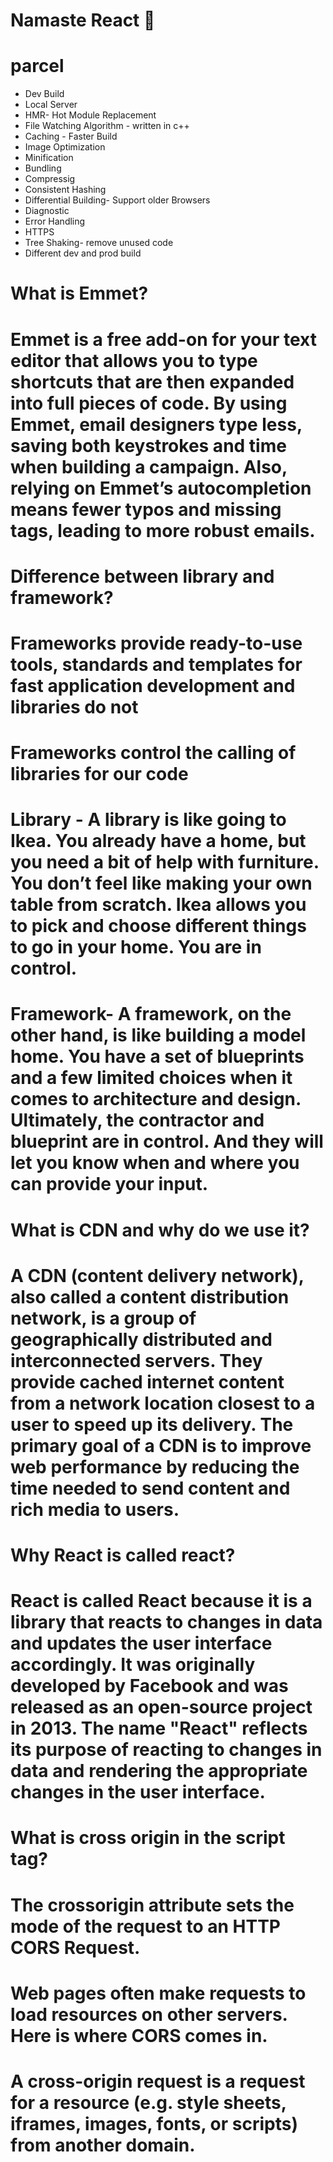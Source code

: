 # Namaste React 🚀 

# parcel
- Dev Build
- Local Server
- HMR- Hot Module Replacement
- File Watching Algorithm - written in c++
- Caching - Faster Build
- Image Optimization
- Minification
- Bundling
- Compressig
- Consistent Hashing
- Differential Building- Support older Browsers
- Diagnostic
- Error Handling
- HTTPS
- Tree Shaking- remove unused code
- Different dev and prod build


# What is Emmet?
# Emmet is a free add-on for your text editor that allows you to type shortcuts that are then expanded into full pieces of code. By using Emmet, email designers type less, saving both keystrokes and time when building a campaign. Also, relying on Emmet’s autocompletion means fewer typos and missing tags, leading to more robust emails.

# Difference between library and framework?
# Frameworks provide ready-to-use tools, standards and templates for fast application development and libraries do not
# Frameworks control the calling of libraries for our code
# Library - A library is like going to Ikea. You already have a home, but you need a bit of help with furniture. You don’t feel like making your own table from scratch. Ikea allows you to pick and choose different things to go in your home. You are in control.

# Framework- A framework, on the other hand, is like building a model home. You have a set of blueprints and a few limited choices when it comes to architecture and design. Ultimately, the contractor and blueprint are in control. And they will let you know when and where you can provide your input.

# What is CDN and why do we use it?
# A CDN (content delivery network), also called a content distribution network, is a group of geographically distributed and interconnected servers. They provide cached internet content from a network location closest to a user to speed up its delivery. The primary goal of a CDN is to improve web performance by reducing the time needed to send content and rich media to users.


# Why  React is called react?
# React is called React because it is a library that reacts to changes in data and updates the user interface accordingly. It was originally developed by Facebook and was released as an open-source project in 2013. The name "React" reflects its purpose of reacting to changes in data and rendering the appropriate changes in the user interface.

# What is cross origin in the script tag?
# The crossorigin attribute sets the mode of the request to an HTTP CORS Request.

# Web pages often make requests to load resources on other servers. Here is where CORS comes in.

# A cross-origin request is a request for a resource (e.g. style sheets, iframes, images, fonts, or scripts) from another domain.